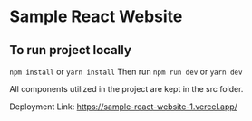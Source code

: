 # Sample React Website

## To run project locally
```npm install```
or
```yarn install```
Then run
```npm run dev```
or
```yarn dev```

All components utilized in the project are kept in the src folder.

Deployment Link: https://sample-react-website-1.vercel.app/